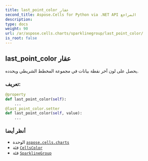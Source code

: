 ```yaml
---
title: last_point_color عقار
second_title: Aspose.Cells for Python via .NET API المراجع
description:
type: docs
weight: 90
url: /ar/aspose.cells.charts/sparklinegroup/last_point_color/
is_root: false
---
```

##  last_point_color عقار

يحصل على لون آخر نقطة بيانات في مجموعة المخطط الشريطي ويحدده.
###  تعريف:
```python
@property
def last_point_color(self):
    ...
@last_point_color.setter
def last_point_color(self, value):
    ...
```

###  أنظر أيضا
* الوحدة [`aspose.cells.charts`](../../)
* فئة [`CellsColor`](/cells/python-net/ar/aspose.cells/cellscolor)
* فئة [`SparklineGroup`](/cells/python-net/ar/aspose.cells.charts/sparklinegroup)

